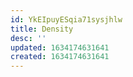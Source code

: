```yaml
---
id: YkEIpuyESqia71sysjhlw
title: Density
desc: ''
updated: 1634174631641
created: 1634174631641
---
```


